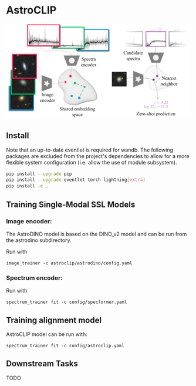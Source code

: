 # AstroCLIP

![image](assets/im_embedding.png)

## Install
Note that an up-to-date eventlet is required for wandb.
The following packages are excluded from the project's dependencies to allow for a more flexible system configuration (i.e. allow the use of module subsystem).

```bash
pip install --upgrade pip
pip install --upgrade eventlet torch lightning[extra]
pip install -e .
```


## Training Single-Modal SSL Models

### Image encoder:
The AstroDINO model is based on the DINO_v2 model and can be run from the astrodino subdirectory.

Run with
```
image_trainer -c astroclip/astrodino/config.yaml
```

### Spectrum encoder:

Run with
```
spectrum_trainer fit -c config/specformer.yaml

```

## Training alignment model

AstroCLIP model can be run with:
```
spectrum_trainer fit -c config/astroclip.yaml
```

## Downstream Tasks

TODO
